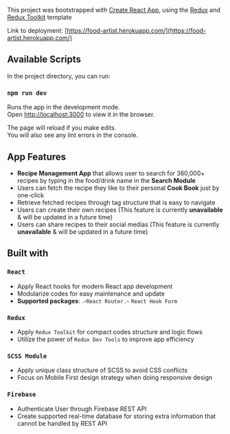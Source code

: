 This project was bootstrapped with [Create React App](https://github.com/facebook/create-react-app), using the [Redux](https://github.com/reduxjs/redux) and [Redux Toolkit](https://github.com/reduxjs/redux-toolkit) template

Link to deployment: [https://food-artist.herokuapp.com/](https://food-artist.herokuapp.com/)

## Available Scripts

In the project directory, you can run:

### `npm run dev`

Runs the app in the development mode.<br />
Open [http://localhost:3000](http://localhost:3000) to view it in the browser.

The page will reload if you make edits.<br />
You will also see any lint errors in the console.
## App Features
 - __Recipe Management App__ that allows user to search for 360,000+ recipes by typing in the food/drink name in the __Search Module__
 - Users can fetch the recipe they like to their personal __Cook Book__ just by one-click
 - Retrieve fetched recipes through tag structure that is easy to navigate
 - Users can create their own recipes (This feature is currently __unavailable__ & will be updated in a future time)
 - Users can share recipes to their social medias (This feature is currently __unavailable__ & will be updated in a future time)
## Built with

### `React`
 - Apply React hooks for modern React app development 
 - Modularize codes for easy maintenance and update
 - __Supported packages__:
   .-`React Router`
   .- `React Hook Form`
   
### `Redux`
 - Apply `Redux Toolkit` for compact codes structure and logic flows
 - Utilize the power of `Redux Dev Tools` to improve app efficiency
 
### `SCSS Module`
 - Apply unique class structure of SCSS to avoid CSS conflicts 
 - Focus on Mobile First design strategy when doing responsive design

### `Firebase`
 - Authenticate User through Firebase REST API 
 - Create supported real-time database for storing extra information that cannot be handled by REST API
